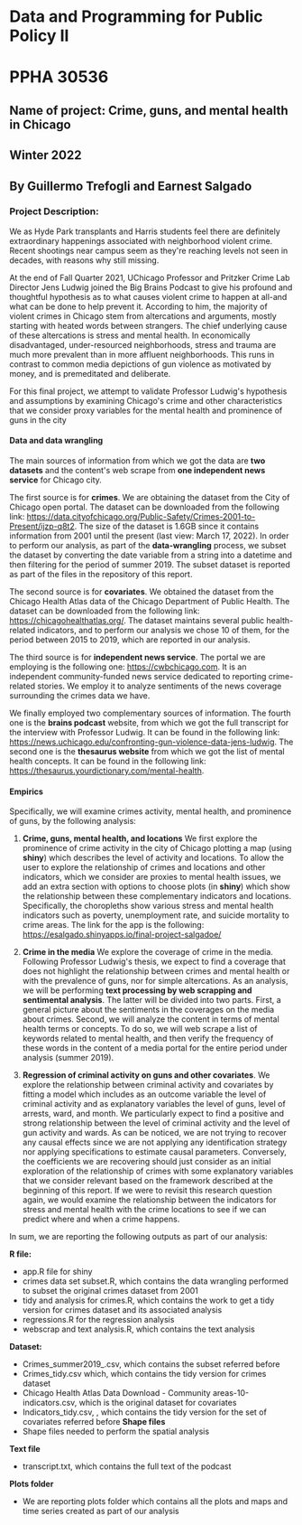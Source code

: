 # Data and Programming for Public Policy II
# PPHA 30536


## Name of project: Crime, guns, and mental health in Chicago
## Winter 2022
## By Guillermo Trefogli and Earnest Salgado

### Project Description:
We as Hyde Park transplants and Harris students feel there are definitely extraordinary happenings associated with neighborhood violent crime. Recent shootings near campus seem as they're reaching levels not seen in decades, with reasons why still missing. 

At the end of Fall Quarter 2021, UChicago Professor and Pritzker Crime Lab Director Jens Ludwig joined the Big Brains Podcast to give his profound and thoughtful hypothesis as to what causes violent crime to happen at all-and what can be done to help prevent it. According to him, the majority of violent crimes in Chicago stem from altercations and arguments, mostly starting with heated words between strangers. The chief underlying cause of these altercations is stress and mental health. In economically disadvantaged, under-resourced neighborhoods, stress and trauma are much more prevalent than in more affluent neighborhoods. This runs in contrast to common media depictions of gun violence as motivated by money, and is premeditated and deliberate. 

For this final project, we attempt to validate Professor Ludwig's hypothesis and assumptions by examining Chicago's crime and other characteristics that we consider proxy variables for the mental health and prominence of guns in the city

#### Data and data wrangling
The main sources of information from which we got the data are **two datasets** and the content's web scrape from **one independent news service** for Chicago city.

The first source is for **crimes**. We are obtaining the dataset from the City of Chicago open portal. The dataset can be downloaded from the following link: https://data.cityofchicago.org/Public-Safety/Crimes-2001-to-Present/ijzp-q8t2. The size of the dataset is 1.6GB since it contains information from 2001 until the present (last view: March 17, 2022). In order to perform our analysis, as part of the **data-wrangling** process, we subset the dataset by converting the date variable from a string into a datetime and then filtering for the period of summer 2019. The subset dataset is reported as part of the files in the repository of this report.

The second source is for **covariates**. We obtained the dataset from the Chicago Health Atlas data of the Chicago Department of Public Health. The dataset can be downloaded from the following link: https://chicagohealthatlas.org/. The dataset maintains several public health-related indicators, and to perform our analysis we chose 10 of them, for the period between 2015 to 2019, which are reported in our analysis.

The third source is for **independent news service**. The portal we are employing is the following one: https://cwbchicago.com. It is an independent community-funded news service dedicated to reporting crime-related stories. We employ it to analyze sentiments of the news coverage surrounding the crimes data we have. 

We finally employed two complementary sources of information. The fourth one is the **brains podcast** website, from which we got the full transcript for the interview with Professor Ludwig. It can be found in the following link: https://news.uchicago.edu/confronting-gun-violence-data-jens-ludwig. The second one is the **thesaurus website** from which we got the list of mental health concepts. It can be found in the following link: https://thesaurus.yourdictionary.com/mental-health. 

#### Empirics
Specifically, we will examine crimes activity, mental health, and prominence of guns, by the following analysis:

1. **Crime, guns, mental health, and locations**
We first explore the prominence of crime activity in the city of Chicago plotting a map (using **shiny**) which describes the level of activity and locations. To allow the user to explore the relationship of crimes and locations and other indicators, which we consider are proxies to mental health issues, we add an extra section with options to choose plots (in **shiny**) which show the relationship between these complementary indicators and locations. Specifically, the choropleths show various stress and mental health indicators such as poverty, unemployment rate, and suicide mortality to crime areas. The link for the app is the following: https://esalgado.shinyapps.io/final-project-salgadoe/

2. **Crime in the media**
We explore the coverage of crime in the media. Following Professor Ludwig's thesis, we expect to find a coverage that does not highlight the relationship between crimes and mental health or with the prevalence of guns, nor for simple altercations. As an analysis, we will be performing **text processing by web scrapping and sentimental analysis**. The latter will be divided into two parts. First, a general picture about the sentiments in the coverages on the media about crimes. Second, we will analyze the content in terms of mental health terms or concepts. To do so, we will web scrape a list of keywords related to mental health, and then verify the frequency of these words in the content of a media portal for the entire period under analysis (summer 2019).
   
3. **Regression of criminal activity on guns and other covariates**. We explore the relationship between criminal activity and covariates by fitting a model which includes as an outcome variable the level of criminal activity and as explanatory variables the level of guns, level of arrests, ward, and month. We particularly expect to find a positive and strong relationship between the level of criminal activity and the level of gun activity and wards. As can be noticed, we are not trying to recover any causal effects since we are not applying any identification strategy nor applying specifications to estimate causal parameters. Conversely, the coefficients we are recovering should just consider as an initial exploration of the relationship of crimes with some explanatory variables that we consider relevant based on the framework described at the beginning of this report. If we were to revisit this research question again, we would examine the relationship between the indicators for stress and mental health with the crime locations to see if we can predict where and when a crime happens.

In sum, we are reporting the following outputs as part of our analysis:

**R file:**
- app.R file for shiny
- crimes data set subset.R, which contains the data wrangling performed to subset the original crimes dataset from 2001 
- tidy and analysis for crimes.R, which contains the work to get a tidy version for crimes dataset and its associated analysis
- regressions.R for the regression analysis
- webscrap and text analysis.R, which contains the text analysis

**Dataset:**
- Crimes_summer2019_.csv, which contains the subset referred before
- Crimes_tidy.csv which, which contains the tidy version for crimes dataset
- Chicago Health Atlas Data Download - Community areas-10-indicators.csv, which is the original dataset for covariates
- Indicators_tidy.csv, , which contains the tidy version for the set of covariates referred before
**Shape files**
- Shape files needed to perform the spatial analysis

**Text file**
- transcript.txt, which contains the full text of the podcast

**Plots folder**
- We are reporting plots folder which contains all the plots and maps and time series created as part of our analysis  
